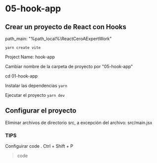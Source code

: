 # 05-hook-app

## Crear un proyecto de React con Hooks

path_main: "%path_local%\ReactCeroAExpertWork"

`yarn create vite`

Project Name: hook-app

Cambiar nombre de la carpeta de proyecto por "05-hook-app"

cd 01-hook-app

Instalar las dependencias
`yarn`	

Ejecutar el proyecto
`yarn dev`

## Configurar el proyecto

Eliminar archivos de directorio src, a excepción del archivo:
src/main.jsx


### TIPS
Configuirar code .
Ctrl + Shift + P 
>code





